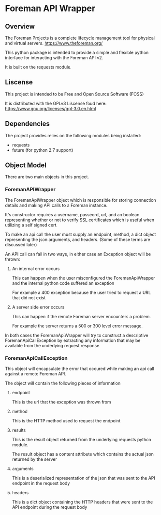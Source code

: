 # Foreman API Wrapper
## Overview
The Foreman Projects is a complete lifecycle management tool for physical and virtual servers. https://www.theforeman.org/

This python package is intended to provide a simple and flexible python interface for interacting with the Foreman API v2.

It is built on the requests module.
## Liscense
This project is intended to be Free and Open Source Software (FOSS)

It is distributed with the GPLv3 Liscense foud here: https://www.gnu.org/licenses/gpl-3.0.en.html
## Dependencies

The project provides relies on the following modules being installed:
* requests
* future (for python 2.7 support)

## Object Model
There are two main objects in this project. 

### ForemanAPIWrapper
The ForemanApiWrapper object which is responsible for storing connection details and making API calls to a Foreman instance. 

It's constructor requires a username, passeord, url, and an boolean representing whether or not to verify SSL certificates which is useful when utilizing a self signed cert.

To make an api call the user must supply an endpoint, method, a dict object representing the json arguments, and headers. (Some of these terms are discussed later)

An API call can fail in two ways, in either case an Exception object will be thrown: 

1. An internal error occurs

    This can happen when the user misconfigured the ForemanApiWrapper and the internal python code suffered an exception
    
    For example a 400 exception because the user tried to request a URL that did not exist
   
2. A server side error occurs

    This can happen if the remote Foreman server encounters a problem.
    
    For example the server returns a 500 or 300 level error message.
    
In both cases the ForemanApiWrapper will try to construct a descriptive ForemanApiCallException by extracting any information that may be available from the underlying request response.
### ForemanApiCallException
This object will encapsulate the error that occured while making an api call against a remote Foreman API.

The object will contain the following pieces of information
1. endpoint

    This is the url that the exception was thrown from

2. method

    This is the HTTP method used to request the endpoint
    
3. results

    This is the result object returned from the underlying requests python module.
    
    The result object has a content attribute which contains the actual json returned by the server

4. arguments

    This is a deserialized representation of the json that was sent to the API endpoint in the request body

5. headers

    This is a dict object containing the HTTP headers that were sent to the API endpoint during the request body
     
